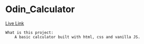 # Odin_Calculator

[Live Link](https://antonharbers.github.io/Odin_Calculator/)

    What is this project:
        A basic calculator built with html, css and vanilla JS.